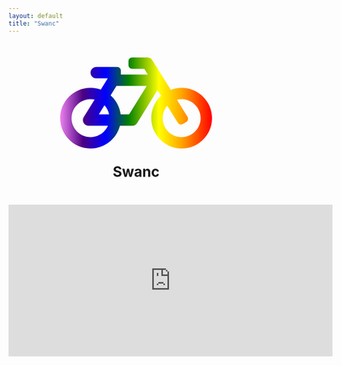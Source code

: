 ```yaml
---
layout: default
title: "Swanc"
---
```


<center>
  <div style="width: 300px; height: 200px">
    <svg aria-hidden="true" focusable="false" data-prefix="fas" data-icon="bicycle" class="rainbow" role="img" xmlns="http://www.w3.org/2000/svg" viewBox="0 0 640 512"><path fill="url(#rainbow-gradient) violet" d="M512.509 192.001c-16.373-.064-32.03 2.955-46.436 8.495l-77.68-125.153A24 24 0 0 0 368.001 64h-64c-8.837 0-16 7.163-16 16v16c0 8.837 7.163 16 16 16h50.649l14.896 24H256.002v-16c0-8.837-7.163-16-16-16h-87.459c-13.441 0-24.777 10.999-24.536 24.437.232 13.044 10.876 23.563 23.995 23.563h48.726l-29.417 47.52c-13.433-4.83-27.904-7.483-42.992-7.52C58.094 191.83.412 249.012.002 319.236-.413 390.279 57.055 448 128.002 448c59.642 0 109.758-40.793 123.967-96h52.033a24 24 0 0 0 20.406-11.367L410.37 201.77l14.938 24.067c-25.455 23.448-41.385 57.081-41.307 94.437.145 68.833 57.899 127.051 126.729 127.719 70.606.685 128.181-55.803 129.255-125.996 1.086-70.941-56.526-129.72-127.476-129.996zM186.75 265.772c9.727 10.529 16.673 23.661 19.642 38.228h-43.306l23.664-38.228zM128.002 400c-44.112 0-80-35.888-80-80s35.888-80 80-80c5.869 0 11.586.653 17.099 1.859l-45.505 73.509C89.715 331.327 101.213 352 120.002 352h81.3c-12.37 28.225-40.562 48-73.3 48zm162.63-96h-35.624c-3.96-31.756-19.556-59.894-42.383-80.026L237.371 184h127.547l-74.286 120zm217.057 95.886c-41.036-2.165-74.049-35.692-75.627-76.755-.812-21.121 6.633-40.518 19.335-55.263l44.433 71.586c4.66 7.508 14.524 9.816 22.032 5.156l13.594-8.437c7.508-4.66 9.817-14.524 5.156-22.032l-44.468-71.643a79.901 79.901 0 0 1 19.858-2.497c44.112 0 80 35.888 80 80-.001 45.54-38.252 82.316-84.313 79.885z"></path>
      <linearGradient id="rainbow-gradient" x2="1" y2="0">
        <stop offset="0%" stop-color="violet" />
        <stop offset="15%" stop-color="indigo" />
        <stop offset="30%" stop-color="blue" />
        <stop offset="45%" stop-color="green" />
        <stop offset="65%" stop-color="yellow" />
        <stop offset="80%" stop-color="orange" />
        <stop offset="100%" stop-color="red" />
      </linearGradient>
    </svg>
  </div>
  <h1 class="rainbow">
    Swanc
  </h1>
  <div style="margin-top:48px">
    <iframe src="https://docs.google.com/forms/d/e/1FAIpQLSdPo3Kam4C8ms-3FvvmSR_XsV8NgDvDzLxnCToyGWMyLEzw9g/viewform?embedded=true" width="640" height="300" frameborder="0" marginheight="0" marginwidth="0">Loading…</iframe>
  </div>
</center>



<svg style="width:0;height:0;position:absolute;" aria-hidden="true" focusable="false">
</svg>
